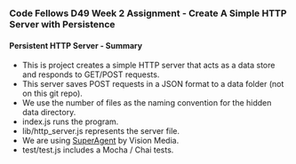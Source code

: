 ### Code Fellows D49 Week 2 Assignment - Create A Simple HTTP Server with Persistence

#### Persistent HTTP Server - Summary
+ This is project creates a simple HTTP server that acts as a data store and responds to GET/POST requests.
+ This server saves POST requests in a JSON format to a data folder (not on this git repo).
+ We use the number of files as the naming convention for the hidden data directory.
+ index.js runs the program.
+ lib/http_server.js represents the server file.
+ We are using [SuperAgent](https://visionmedia.github.io/superagent/#test-documentation) by Vision Media.
+ test/test.js includes a Mocha / Chai tests.
